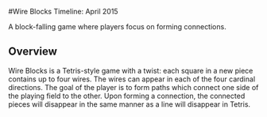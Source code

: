 #Wire Blocks
Timeline:  April 2015

A block-falling game where players focus on forming connections.

Overview
--------

Wire Blocks is a Tetris-style game with a twist:  each square in a new piece contains up to four wires.  The wires can appear in each of the four cardinal directions.  The goal of the player is to form paths which connect one side of the playing field to the other.  Upon forming a connection, the connected pieces will disappear in the same manner as a line will disappear in Tetris.
